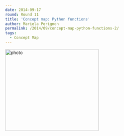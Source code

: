 ```yaml
---
date: 2014-09-17
round: Round 11
title: 'Concept map: Python functions'
author: Mariela Perignon
permalink: /2014/09/concept-map-python-functions-2/
tags:
  - Concept Map
---
```

[<img class="alignnone size-medium wp-image-8776" alt="photo" src="http://files.software-carpentry.org/training-course/2014/09/photo1-300x261.jpg" width="300" height="261" />][1]

 [1]: http://files.software-carpentry.org/training-course/2014/09/photo1.jpg
